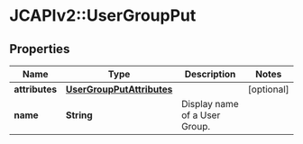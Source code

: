 # JCAPIv2::UserGroupPut

## Properties
Name | Type | Description | Notes
------------ | ------------- | ------------- | -------------
**attributes** | [**UserGroupPutAttributes**](UserGroupPutAttributes.md) |  | [optional] 
**name** | **String** | Display name of a User Group. | 


